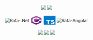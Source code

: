 <div align="center">
  <img height=180em src="https://github-readme-stats.vercel.app/api?username=rafaelalvesmds&show_icons=true&theme=gotham&rank_icon=github" />
  <img height=180em src="https://github-readme-stats.vercel.app/api/top-langs/?username=rafaelalvesmds&hide_progress=false&show_icons=true&theme=gotham&layout=compact" />
</div>

  <div style="display: inline_block" align="center"><br>
    <img align="center" alt="Rafa-.Net" height="30" width="40" src="https://cdn.jsdelivr.net/gh/devicons/devicon/icons/dotnetcore/dotnetcore-original.svg">
    <img align="center" alt="Rafa-Csharp" height="30" width="40" src="https://raw.githubusercontent.com/devicons/devicon/master/icons/csharp/csharp-original.svg">
    <img align="center" alt="Rafa-Ts" height="30" width="40" src="https://raw.githubusercontent.com/devicons/devicon/master/icons/typescript/typescript-plain.svg">
    <img align="center" alt="Rafa-Angular" height="30" width="40" src="https://cdn.jsdelivr.net/gh/devicons/devicon/icons/angularjs/angularjs-original.svg" />
  </div>
  
  <br/>  
  
<div align="center" > 
    <a href="https://discord.gg/hjAZmUSM" target="_blank"><img src="https://img.shields.io/badge/Discord-7289DA?style=for-the-badge&logo=discord&logoColor=white" target="_blank"></a> 
    <a href = "mailto:rafaelalvesmds.dev@gmail.com"><img src="https://img.shields.io/badge/-Gmail-%23333?style=for-the-badge&logo=gmail&logoColor=white" target="_blank"></a>
    <a href="https://www.linkedin.com/in/rafael-alves-02a749213/" target="_blank"><img src="https://img.shields.io/badge/-LinkedIn-%230077B5?style=for-the-badge&logo=linkedin&logoColor=white" target="_blank"></a> 
 
</div>

